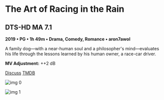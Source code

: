 # The Art of Racing in the Rain

## DTS-HD MA 7.1

**2019 • PG • 1h 49m • Drama, Comedy, Romance • aron7awol**

A family dog—with a near-human soul and a philosopher's mind—evaluates his life through the lessons learned by his human owner, a race-car driver.

**MV Adjustment:** ++2 dB

[Discuss](https://www.avsforum.com/threads/bass-eq-for-filtered-movies.2995212/post-58812218)  [TMDB](522924)

![img 0](https://i.imgur.com/6U62mwx.jpg)

![img 1](https://i.imgur.com/aLBWMMl.png)


